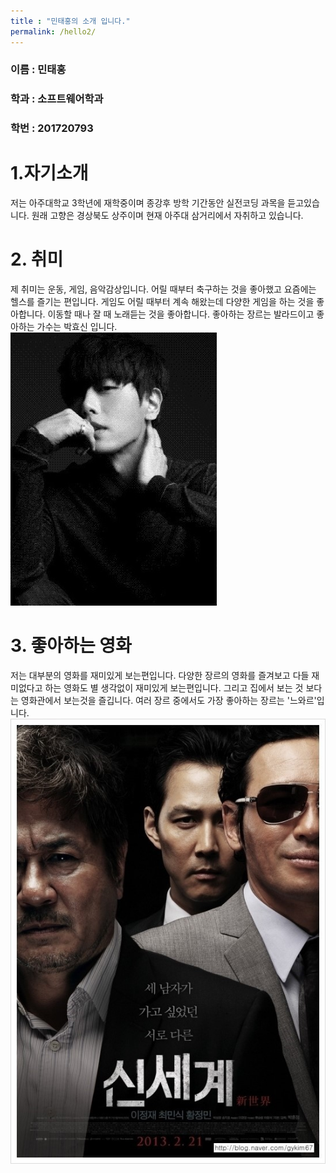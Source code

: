 ```yaml
---
title : "민태홍의 소개 입니다."
permalink: /hello2/
---
```


### 이름 : 민태홍
### 학과 : 소프트웨어학과
### 학번 : 201720793

# 1.자기소개
저는 아주대학교 3학년에 재학중이며 종강후 방학 기간동안 실전코딩 과목을 듣고있습니다. 
원래 고향은 경상북도 상주이며 현재 아주대 삼거리에서 자취하고 있습니다.

# 2. 취미
제 취미는 운동, 게임, 음악감상입니다.
어릴 때부터 축구하는 것을 좋아했고 요즘에는 헬스를 즐기는 편입니다.
게임도 어릴 때부터 계속 해왔는데 다양한 게임을 하는 것을 좋아합니다.
이동할 때나 잘 때 노래듣는 것을 좋아합니다. 좋아하는 장르는 발라드이고 좋아하는 가수는 박효신 입니다.<br/>
![ex_screenshot](../img/박효신.jpg)

# 3. 좋아하는 영화
저는 대부분의 영화를 재미있게 보는편입니다.
다양한 장르의 영화를 즐겨보고 다들 재미없다고 하는 영화도 별 생각없이 재미있게 보는편입니다.
그리고 집에서 보는 것 보다는 영화관에서 보는것을 즐깁니다.
여러 장르 중에서도 가장 좋아하는 장르는 '느와르'입니다.<br/>
![ex_screenshot](../img/신세계.jpg) 
